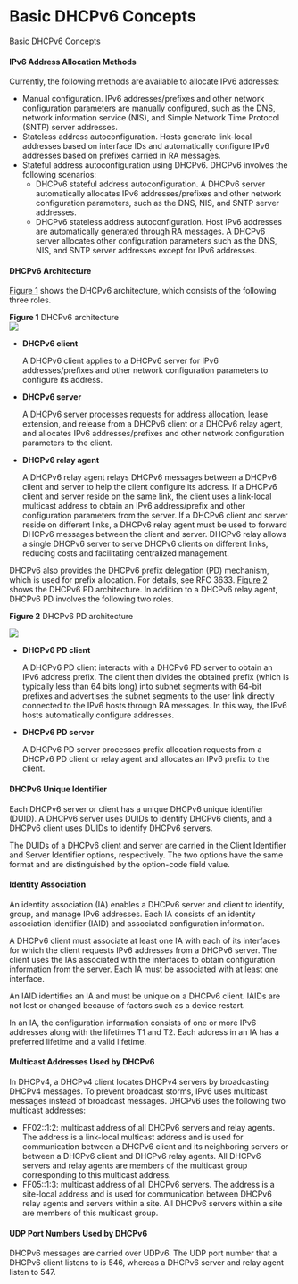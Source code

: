 Basic DHCPv6 Concepts
=====================

Basic DHCPv6 Concepts

#### IPv6 Address Allocation Methods

Currently, the following methods are available to allocate IPv6 addresses:

* Manual configuration. IPv6 addresses/prefixes and other network configuration parameters are manually configured, such as the DNS, network information service (NIS), and Simple Network Time Protocol (SNTP) server addresses.
* Stateless address autoconfiguration. Hosts generate link-local addresses based on interface IDs and automatically configure IPv6 addresses based on prefixes carried in RA messages.
* Stateful address autoconfiguration using DHCPv6. DHCPv6 involves the following scenarios:
  + DHCPv6 stateful address autoconfiguration. A DHCPv6 server automatically allocates IPv6 addresses/prefixes and other network configuration parameters, such as the DNS, NIS, and SNTP server addresses.
  + DHCPv6 stateless address autoconfiguration. Host IPv6 addresses are automatically generated through RA messages. A DHCPv6 server allocates other configuration parameters such as the DNS, NIS, and SNTP server addresses except for IPv6 addresses.

#### DHCPv6 Architecture

[Figure 1](#EN-US_CONCEPT_0000001513170394__fig_dc_fd_dhcpv6_000401) shows the DHCPv6 architecture, which consists of the following three roles.

**Figure 1** DHCPv6 architecture  
![](figure/en-us_image_0000001564010677.png)

* **DHCPv6 client**
  
  A DHCPv6 client applies to a DHCPv6 server for IPv6 addresses/prefixes and other network configuration parameters to configure its address.
* **DHCPv6 server**
  
  A DHCPv6 server processes requests for address allocation, lease extension, and release from a DHCPv6 client or a DHCPv6 relay agent, and allocates IPv6 addresses/prefixes and other network configuration parameters to the client.
* **DHCPv6 relay agent**
  
  A DHCPv6 relay agent relays DHCPv6 messages between a DHCPv6 client and server to help the client configure its address. If a DHCPv6 client and server reside on the same link, the client uses a link-local multicast address to obtain an IPv6 address/prefix and other configuration parameters from the server. If a DHCPv6 client and server reside on different links, a DHCPv6 relay agent must be used to forward DHCPv6 messages between the client and server. DHCPv6 relay allows a single DHCPv6 server to serve DHCPv6 clients on different links, reducing costs and facilitating centralized management.

DHCPv6 also provides the DHCPv6 prefix delegation (PD) mechanism, which is used for prefix allocation. For details, see RFC 3633. [Figure 2](#EN-US_CONCEPT_0000001513170394__fig_dc_fd_dhcpv6_000701) shows the DHCPv6 PD architecture. In addition to a DHCPv6 relay agent, DHCPv6 PD involves the following two roles.

**Figure 2** DHCPv6 PD architecture

![](figure/en-us_image_0000001564130509.png)

* **DHCPv6 PD client**
  
  A DHCPv6 PD client interacts with a DHCPv6 PD server to obtain an IPv6 address prefix. The client then divides the obtained prefix (which is typically less than 64 bits long) into subnet segments with 64-bit prefixes and advertises the subnet segments to the user link directly connected to the IPv6 hosts through RA messages. In this way, the IPv6 hosts automatically configure addresses.
* **DHCPv6 PD server**
  
  A DHCPv6 PD server processes prefix allocation requests from a DHCPv6 PD client or relay agent and allocates an IPv6 prefix to the client.

#### DHCPv6 Unique Identifier

Each DHCPv6 server or client has a unique DHCPv6 unique identifier (DUID). A DHCPv6 server uses DUIDs to identify DHCPv6 clients, and a DHCPv6 client uses DUIDs to identify DHCPv6 servers.

The DUIDs of a DHCPv6 client and server are carried in the Client Identifier and Server Identifier options, respectively. The two options have the same format and are distinguished by the option-code field value.


#### Identity Association

An identity association (IA) enables a DHCPv6 server and client to identify, group, and manage IPv6 addresses. Each IA consists of an identity association identifier (IAID) and associated configuration information.

A DHCPv6 client must associate at least one IA with each of its interfaces for which the client requests IPv6 addresses from a DHCPv6 server. The client uses the IAs associated with the interfaces to obtain configuration information from the server. Each IA must be associated with at least one interface.

An IAID identifies an IA and must be unique on a DHCPv6 client. IAIDs are not lost or changed because of factors such as a device restart.

In an IA, the configuration information consists of one or more IPv6 addresses along with the lifetimes T1 and T2. Each address in an IA has a preferred lifetime and a valid lifetime.


#### Multicast Addresses Used by DHCPv6

In DHCPv4, a DHCPv4 client locates DHCPv4 servers by broadcasting DHCPv4 messages. To prevent broadcast storms, IPv6 uses multicast messages instead of broadcast messages. DHCPv6 uses the following two multicast addresses:

* FF02::1:2: multicast address of all DHCPv6 servers and relay agents. The address is a link-local multicast address and is used for communication between a DHCPv6 client and its neighboring servers or between a DHCPv6 client and DHCPv6 relay agents. All DHCPv6 servers and relay agents are members of the multicast group corresponding to this multicast address.
* FF05::1:3: multicast address of all DHCPv6 servers. The address is a site-local address and is used for communication between DHCPv6 relay agents and servers within a site. All DHCPv6 servers within a site are members of this multicast group.


#### UDP Port Numbers Used by DHCPv6

DHCPv6 messages are carried over UDPv6. The UDP port number that a DHCPv6 client listens to is 546, whereas a DHCPv6 server and relay agent listen to 547.